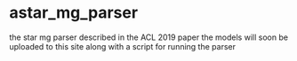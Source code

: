 # astar_mg_parser
the star mg parser described in the ACL 2019 paper
the models will soon be uploaded to this site along with a script for running the parser
